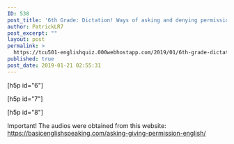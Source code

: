 ```yaml
---
ID: 538
post_title: '6th Grade: Dictation! Ways of asking and denying permission'
author: PatrickLR7
post_excerpt: ""
layout: post
permalink: >
  https://tcu501-englishquiz.000webhostapp.com/2019/01/6th-grade-dictation-ways-of-asking-and-denying-permission
published: true
post_date: 2019-01-21 02:55:31
---
```

<!-- wp:paragraph -->
<p>

[h5p id="6"]

</p>
<!-- /wp:paragraph -->

<!-- wp:paragraph -->
<p>

[h5p id="7"]

</p>
<!-- /wp:paragraph -->

<!-- wp:paragraph -->
<p>

[h5p id="8"]

</p>
<!-- /wp:paragraph -->

<!-- wp:paragraph -->
<p>Important! The audios were obtained from this website: <a href="https://basicenglishspeaking.com/asking-giving-permission-english/">https://basicenglishspeaking.com/asking-giving-permission-english/</a></p>
<!-- /wp:paragraph -->